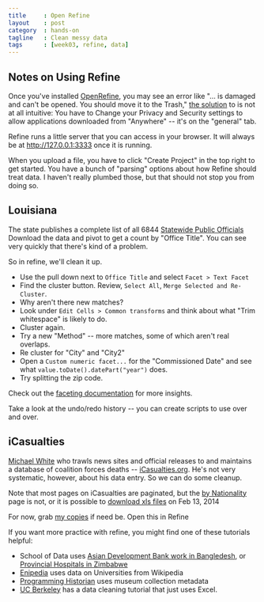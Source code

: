 ```yaml
---
title     : Open Refine
layout    : post
category  : hands-on
tagline   : Clean messy data
tags      : [week03, refine, data]
---
```


## Notes on Using Refine

Once you've installed [OpenRefine](http://openrefine.org/), you may see an error like "… is damaged and can't be opened. You should move it to the Trash," [the solution](https://github.com/OpenRefine/OpenRefine/issues/590) to is not at all intuitive: You have to Change your Privacy and Security settings to allow applications downloaded from "Anywhere" -- it's on the "general" tab. 

Refine runs a little server that you can access in your browser. It will always be at <http://127.0.0.1:3333> once it is running.

When you upload a file, you have to click "Create Project" in the top right to get started. You have a bunch of "parsing" options about how Refine should treat data. I haven't really plumbed those, but that should not stop you from doing so. 

## Louisiana
The state publishes a complete list of all 6844 [Statewide Public Officials](http://www.sos.la.gov/ElectionsAndVoting/FindPublicOfficials/Pages/default.aspx)
Download the data and pivot to get a count by "Office Title". You can see very quickly that there's kind of a problem.

So in refine, we'll clean it up.

+ Use the pull down next to `Office Title` and select `Facet > Text Facet`
+ Find the cluster button. Review, `Select All`, `Merge Selected and Re-Cluster`.
+ Why aren't there new matches? 
+ Look under `Edit Cells > Common transforms` and think about what "Trim whitespace" is likely to do. 
+ Cluster again. 
+ Try a new "Method" -- more matches, some of which aren't real overlaps. 
+ Re cluster for "City" and "City2"
+ Open a `Custom numeric facet...` for the "Commissioned Date" and see what `value.toDate().datePart("year")` does. 
+ Try splitting the zip code. 

Check out the [faceting documentation](https://github.com/OpenRefine/OpenRefine/wiki/Faceting) for more insights.

Take a look at the undo/redo history -- you can create scripts to use over and over. 

## iCasualties

[Michael White](http://www.nytimes.com/2010/11/22/business/media/22link.html) who trawls news sites and official releases to and maintains a database of coalition forces deaths -- [iCasualties.org](http://icasualties.org/OEF/Index.aspx). He's not very systematic, however, about his data entry. So we can do some cleanup. 

Note that most pages on iCasualties are paginated, but the [by Nationality](http://icasualties.org/OEF/Nationality.aspx) page is not, or it is possible to [download xls files](http://icasualties.org/OEF/index.aspx) on Feb 13, 2014

For now, grab [my copies](https://github.com/amandabee/cunyjdata/tree/master/lecture%20notes/pivot%20and%20refine) if need be. Open this in Refine




If you want more practice with refine, you might find one of these tutorials helpful:

+ School of Data uses [Asian Development Bank work in Bangledesh](http://schoolofdata.org/courses/cleaning-iati-data-with-openrefine/), or [Provincial Hospitals in Zimbabwe](http://schoolofdata.org/handbook/recipes/cleaning-data-with-refine/)
+ [Enipedia](http://enipedia.tudelft.nl/wiki/OpenRefine_Tutorial) uses data on Universities from Wikipedia
+ [Programming Historian](http://programminghistorian.org/lessons/cleaning-data-with-openrefine) uses museum collection metadata
+ [UC Berkeley](http://multimedia.journalism.berkeley.edu/tutorials/cleaning-data/) has a data cleaning tutorial that just uses Excel. 
